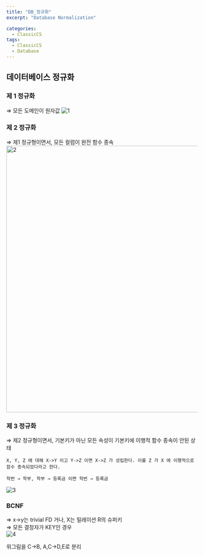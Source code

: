 ```yaml
---
title: "DB_정규화"
excerpt: "Database Normalization"

categories:
  - ClassicCS
tags:
  - ClassicCS
  - Database
---
```


## 데이터베이스 정규화
### 제 1 정규화   
⇒ 모든 도메인이 원자값
![1](https://user-images.githubusercontent.com/34998051/68484873-87c39500-0281-11ea-89f1-22e837615e30.gif)

### 제 2 정규화   
⇒ 제1 정규형이면서, 모든 컬럼이 완전 함수 종속
<img width="702" alt="2" src="https://user-images.githubusercontent.com/34998051/68484874-87c39500-0281-11ea-87f6-7114e103c53d.png">

### 제 3 정규화   
⇒ 제2 정규형이면서, 기본키가 아닌 모든 속성이 기본키에 이행적 함수 종속이 안된 상태

    X, Y, Z 에 대해 X->Y 이고 Y->Z 이면 X->Z 가 성립한다. 이를 Z 가 X 에 이행적으로 함수 종속되었다라고 한다.

    학번 → 학부, 학부 → 등록금 이면 학번 → 등록금
![3](https://user-images.githubusercontent.com/34998051/68484875-87c39500-0281-11ea-8315-952005551de0.png)  

### BCNF   
⇒ x→y는 trivial FD 거나, X는 릴레이션 R의 슈퍼키  
⇒ 모든 결정자가 KEY인 경우  
![4](https://user-images.githubusercontent.com/34998051/68484876-87c39500-0281-11ea-8d22-b6c78744c72e.png)

위그림을 C→B, A,C→D,E로 분리  
